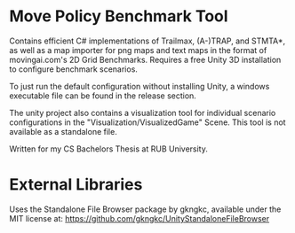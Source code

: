 # Move Policy Benchmark Tool
Contains efficient C# implementations of Trailmax, (A-)TRAP, and STMTA*, as well as a map importer for png maps and text maps in the format of movingai.com's 2D Grid Benchmarks.
Requires a free Unity 3D installation to configure benchmark scenarios.

To just run the default configuration without installing Unity, a windows executable file can be found in the release section.

The unity project also contains a visualization tool for individual scenario configurations in the "Visualization/VisualizedGame" Scene.
This tool is not available as a standalone file.

Written for my CS Bachelors Thesis at RUB University.

# External Libraries
Uses the Standalone File Browser package by gkngkc, available under the MIT license at: https://github.com/gkngkc/UnityStandaloneFileBrowser
